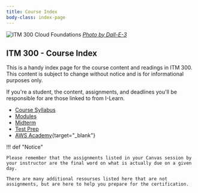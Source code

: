 ```yaml
---
title: Course Index
body-class: index-page
---
```


![ITM 300 Cloud Foundations]({{URLROOT}}/shared/img/course-header.png)
*[Photo by Dall-E-3](https://openai.com/dall-e-3)*

## ITM 300 - Course Index

This is a handy index page for the course content and readings in ITM 300. This content is subject to change without notice and is for informational purposes only. 

If you're a student, the content, assignments, and deadlines you'll be responsible for are those linked to from I-Learn.

* [Course Syllabus](./course/syllabus.html)
* [Modules](./modules/)
* [Midterm](./course/midterm.html)
* [Test Prep](./test-prep/)
* [AWS Academy](https://awsacademy.instructure.com/){target="_blank"}


!!! def "Notice"

    Please remember that the assignments listed in your Canvas session by your instructor are the final word on what is actually due on a given day.

    There are many additional resourses listed here that are not assignments, but are here to help you prepare for the certification. 